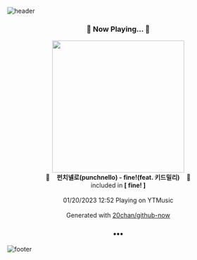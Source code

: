 ![header](https://capsule-render.vercel.app/api?type=wave&height=170&section=header&text=Hi.%20I'm%20SHIFT&fontColor=090707&fontAlignX=45&fontAlignY=65&fontSize=100)

<h3 align="center">🎵 Now Playing... 🎵</h3>
<p align="center">
  <a href="https://music.youtube.com/watch?v=l55r4bjX9ro">
    <img width="300" src="https://lh3.googleusercontent.com/X7dV7btCjiCjfTpYxSorAs_RAryP4R_gxtHuLb_F6uRwha6Pc-Pzy_7TJBrMWebBTIyRkBrv6ZQ_V8Ef">
  </a>
  <br>
  🎵&nbsp&nbsp&nbsp <b>펀치넬로(punchnello) - fine!(feat. 키드밀리)</b> &nbsp&nbsp&nbsp🎵
  <br>
  included in <b>[ fine! ]</b>
  
  <br />
  <br />
  01/20/2023 12:52 Playing on YTMusic
  <br />
  <br />
  Generated with <a href="https://github.com/20chan/github-now">20chan/github-now</a>
</p>

<h3 align="center">•••</h3>

![footer](https://capsule-render.vercel.app/api?type=wave&height=150&section=footer)
